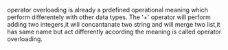 operator overloading is already a prdefined operational meaning which perform differentely with other data types.
The '+' operator will perform adding two integers,it will concantanate two string and will  merge two list,it has same name but act differently according the meaning is called operator overloading.
